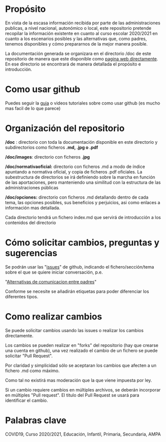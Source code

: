 # Propósito

En vista de la escasa información recibida por parte de las administraciones publicas, a nivel nacional, autonómico o local, este repositorio pretende recopilar la información existente en cuanto al curso escolar 2020/2021 en cuanto a los escenarios posibles y las alternativas que, como padres, tenemos disponibles y cómo prepararnos de la mejor manera posible.

La documentación generada se organizara en el directorio /doc de este repositorio de manera que este disponible como [pagina web directamente](https://f-alonso-vendrell.github.io/COVID_curso2021/). En ese directorio se encontrará de manera detallada el propósito e introducción.

# Como usar github

Puedes seguir la [guia](docs/github.md) o videos tutoriales sobre como usar github (es mucho mas facil de lo que parece)

# Organización del repositorio

**/doc** : directorio con toda la documentación disponible en este directorio y subdirectorios como ficheros **.md, .jpg o .pdf**

**/doc/images**: directorio con ficheros **.jpg**

**/doc/normativaoficial:** directorio con ficheros .md a modo de índice apuntando a normativa oficial, y copia de ficheros .pdf oficiales. La subestructura de directorios se irá definiendo sobre la marcha en función de las aportaciones, pero manteniendo una similitud con la estructura de las administraciones públicas

**/doc/opciones:** directorio con ficheros .md detallando dentro de cada tema, las opciones posibles, sus beneficios y perjuicios, asi como enlaces a información mas  detallada. 

Cada directorio tendrá un fichero index.md que servirá de introducción a los contenidos del directorio

# Cómo solicitar cambios, preguntas y sugerencias

Se podrán usar las "[issues](https://github.com/f-alonso-vendrell/COVID_curso2021/issues)" de github, indicando el fichero/sección/tema sobre el que se quiere iniciar conversación, p.e. 

"[Alternativas de comunicacion entre padres](https://github.com/f-alonso-vendrell/COVID_curso2021/issues/3)"

Conforme se necesite se añadirán etiquetas para poder diferenciar los diferentes tipos.

# Como realizar cambios

Se puede solicitar cambios usando las issues o realizar los cambios directamente.

Los cambios se pueden realizar en "forks" del repositorio (hay que crearse una cuenta en github), una vez realizado el cambio de un fichero se puede solicitar "Pull Request". 

Por claridad y simplicidad sólo se aceptaran los cambios que afecten a un fichero .md como máximo.

Como tal no existirá mas moderación que la que viene impuesta por ley. 

Si un cambio requiere cambios en múltiples archivos, se deberán incorporar en múltiples "Pull request". El titulo del Pull Request se usará para identificar el cambio.

# Palabras clave

COVID19, Curso 2020/2021, Educación, Infantil, Primaria, Secundaria, AMPA

